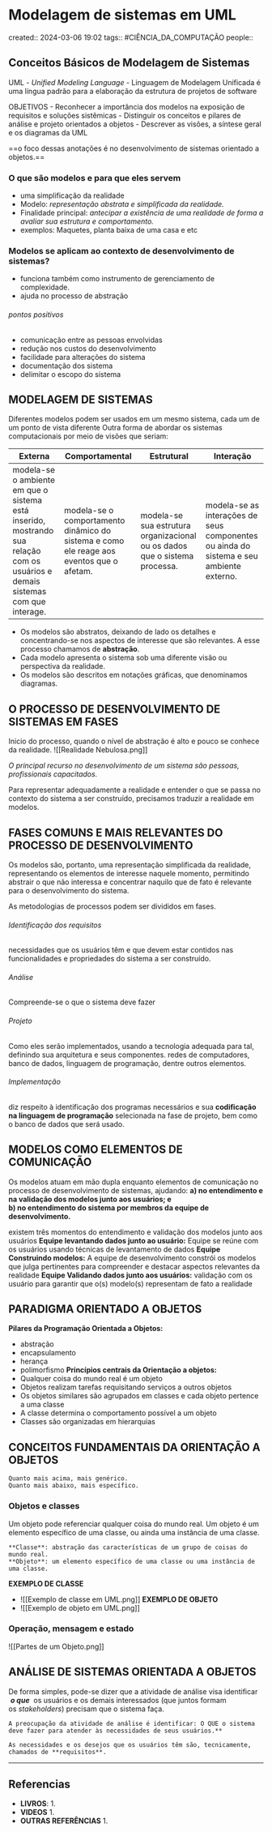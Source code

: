 # Modelagem de sistemas em UML
created:: 2024-03-06 19:02
tags:: #CIÊNCIA_DA_COMPUTAÇÃO
people::

## Conceitos Básicos de Modelagem de Sistemas

UML - *Unified Modeling Language* - Linguagem de Modelagem Unificada
é uma língua padrão para a elaboração da estrutura de projetos de software

OBJETIVOS
	- Reconhecer a importância dos modelos na exposição de requisitos e soluções sistêmicas
	- Distinguir os conceitos e pilares de análise e projeto orientados a objetos
	- Descrever as visões, a síntese geral e os diagramas da UML


==o foco dessas anotações é no desenvolvimento de sistemas orientado a objetos.==

### O que são modelos e para que eles servem
- uma simplificação da realidade
- Modelo: *representação abstrata e simplificada da realidade.*
- Finalidade principal: *antecipar a existência de uma realidade de forma a avaliar sua estrutura e comportamento.*
- exemplos: Maquetes, planta baixa de uma casa e etc
### Modelos se aplicam ao contexto de desenvolvimento de sistemas?
- funciona também como instrumento de gerenciamento de complexidade.
- ajuda no processo de abstração
###### pontos positivos 
- comunicação entre as pessoas envolvidas
- redução nos custos do desenvolvimento
- facilidade para alterações do sistema
- documentação dos sistema
- delimitar o escopo do sistema											
## MODELAGEM DE SISTEMAS
Diferentes modelos podem ser usados em um mesmo sistema, cada um de um ponto de vista diferente
Outra forma de abordar os sistemas computacionais por meio de visões que seriam:

| Externa                                                                                                                        | Comportamental                                                                           | Estrutural                                                                 | Interação                                                                               |
| ------------------------------------------------------------------------------------------------------------------------------ | ---------------------------------------------------------------------------------------- | -------------------------------------------------------------------------- | --------------------------------------------------------------------------------------- |
| modela-se o ambiente em que o sistema está inserido, mostrando sua relação com os usuários e demais sistemas com que interage. | modela-se o comportamento dinâmico do sistema e como ele reage aos eventos que o afetam. | modela-se sua estrutura organizacional ou os dados que o sistema processa. | modela-se as interações de seus componentes ou ainda do sistema e seu ambiente externo. |
- Os modelos são abstratos, deixando de lado os detalhes e concentrando-se nos aspectos de interesse que são relevantes. A esse processo chamamos de **abstração**.
- Cada modelo apresenta o sistema sob uma diferente visão ou perspectiva da realidade.
- Os modelos são descritos em notações gráficas, que denominamos diagramas.
## O PROCESSO DE DESENVOLVIMENTO DE SISTEMAS EM FASES
Inicio do processo, quando o nível de abstração é alto e pouco se conhece da realidade. 
![[Realidade Nebulosa.png]]

*O principal recurso no desenvolvimento de um sistema são pessoas, profissionais capacitados.*

Para representar adequadamente a realidade e entender o que se passa no contexto do sistema a ser construído, precisamos traduzir a realidade em modelos.
## FASES COMUNS E MAIS RELEVANTES DO PROCESSO DE DESENVOLVIMENTO

Os modelos são, portanto, uma representação simplificada da realidade, representando os elementos de interesse naquele momento, permitindo abstrair o que não interessa e concentrar naquilo que de fato é relevante para o desenvolvimento do sistema.

As metodologias de processos podem ser divididos em fases.
###### Identificação dos requisitos
necessidades que os usuários têm e que devem estar contidos nas funcionalidades e propriedades do sistema a ser construído.
###### Análise
Compreende-se o que o sistema deve fazer 
###### Projeto
Como eles serão implementados, usando a tecnologia adequada para tal, definindo sua arquitetura e seus componentes.
redes de computadores, banco de dados, linguagem de programação, dentre outros elementos.
###### Implementação
diz respeito à identificação dos programas necessários e sua **codificação na linguagem de programação** selecionada na fase de projeto, bem como o banco de dados que será usado.

## MODELOS COMO ELEMENTOS DE COMUNICAÇÃO
Os modelos atuam em mão dupla enquanto elementos de comunicação no processo de desenvolvimento de sistemas, ajudando:
**a) no entendimento e na validação dos modelos junto aos usuários; e  
b) no entendimento do sistema por membros da equipe de desenvolvimento.**

existem três momentos do entendimento e validação dos modelos junto aos usuários
**Equipe levantando dados  junto ao usuário:** Equipe se reúne com os usuários usando técnicas de levantamento de dados
**Equipe Construindo modelos:** A equipe de desenvolvimento constrói os modelos que julga pertinentes para compreender e destacar aspectos relevantes da realidade
**Equipe Validando dados junto aos usuários:** validação com os usuário para garantir que o(s) modelo(s) representam de fato a realidade

## PARADIGMA ORIENTADO A OBJETOS
**Pilares da Programação Orientada a Objetos:**
- abstração
- encapsulamento
- herança
- polimorfismo
**Princípios centrais da Orientação a objetos:**
- Qualquer coisa do mundo real é um objeto
- Objetos realizam tarefas requisitando serviços a outros objetos
- Os objetos similares são agrupados em classes e cada objeto pertence a uma classe
- A classe determina o comportamento possível a um objeto
- Classes são organizadas em hierarquias
## CONCEITOS FUNDAMENTAIS DA ORIENTAÇÃO A OBJETOS
```ad-important
Quanto mais acima, mais genérico.
Quanto mais abaixo, mais específico.
```
### Objetos e classes
Um objeto pode referenciar qualquer coisa do mundo real.
Um objeto é um elemento específico de uma classe, ou ainda uma instância de uma classe.

```ad-note
**Classe**: abstração das características de um grupo de coisas do mundo real.  
**Objeto**: um elemento específico de uma classe ou uma instância de uma classe.
```

**EXEMPLO DE CLASSE**
- ![[Exemplo de classe em UML.png]]
**EXEMPLO DE OBJETO**
- ![[Exemplo de objeto em UML.png]]

### Operação, mensagem e estado
![[Partes de um Objeto.png]]

## ANÁLISE DE SISTEMAS ORIENTADA A OBJETOS
De forma simples, pode-se dizer que a atividade de análise visa identificar  ***o que***  os usuários e os demais interessados (que juntos formam os _stakeholders_) precisam que o sistema faça.
```ad-info
A preocupação da atividade de análise é identificar: O QUE o sistema deve fazer para atender às necessidades de seus usuários.**
```
```ad-note
As necessidades e os desejos que os usuários têm são, tecnicamente, chamados de **requisitos**.
```

---
## Referencias
- **LIVROS**:
	1. 
- **VIDEOS**
	1. 
- **OUTRAS REFERÊNCIAS**
	1. 